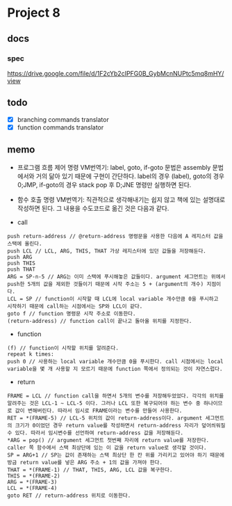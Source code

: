 # Project 8

## docs

### spec

https://drive.google.com/file/d/1F2cYb2cIPFG0B_GybMcnNUPtc5mq8mHY/view

## todo

- [x] branching commands translator
- [x] function commands translator

## memo

- 프로그램 흐름 제어 명령 VM번역기: label, goto, if-goto 문법은 assembly 문법에서와 거의 닮아 있기 때문에 구현이 간단하다. label의 경우 (label), goto의 경우 0;JMP, if-goto의 경우 stack pop 후 D;JNE 명령만 실행하면 된다.
- 함수 호출 명령 VM번역기: 직관적으로 생각해내기는 쉽지 않고 책에 있는 설명대로 작성하면 된다. 그 내용을 수도코드로 옮긴 것은 다음과 같다.

- call

```
push return-address // @return-address 명령문을 사용한 다음에 A 레지스터 값을 스택에 올린다.
push LCL // LCL, ARG, THIS, THAT 가상 레지스터에 있던 값들을 저장해둔다.
push ARG
push THIS
push THAT
ARG = SP-n-5 // ARG는 이미 스택에 푸시해놓은 값들이다. argument 세그먼트는 위에서 push한 5개의 값을 제외한 것들이기 때문에 시작 주소는 5 + (argument의 개수) 지점이다.
LCL = SP // function이 시작할 때 LCL에 local variable 개수만큼 0을 푸시하고 시작하기 때문에 call하는 시점에서는 SP와 LCL이 같다.
goto f // function 명령문 시작 주소로 이동한다.
(return-address) // function call이 끝나고 돌아올 위치를 지정한다.
```

- function

```
(f) // function이 시작할 위치를 알려준다.
repeat k times:
push 0 // 사용하는 local variable 개수만큼 0을 푸시한다. call 시점에서는 local variable을 몇 개 사용할 지 모르기 때문에 function 쪽에서 정의되는 것이 자연스럽다.
```

- return

```
FRAME = LCL // function call을 하면서 5개의 변수를 저장해두었었다. 각각의 위치를 알려주는 것은 LCL-1 ~ LCL-5 이다. 그러나 LCL 또한 복구되어야 하는 변수 중 하나이므로 값이 변해버린다. 따라서 임시로 FRAME이라는 변수를 만들어 사용한다.
RET = *(FRAME-5) // LCL-5 위치의 값이 return-address이다. argument 세그먼트의 크기가 0이었던 경우 return value를 작성하면서 return-address 자리가 덮어씌워질 수 있다. 따라서 임시변수를 선언하여 return-address 값을 저장해둔다.
*ARG = pop() // argument 세그먼트 첫번째 자리에 return value를 저장한다. caller 쪽 함수에서 스택 최상단에 있는 이 값을 return value로 생각할 것이다.
SP = ARG+1 // SP는 값이 존재하는 스택 최상단 한 칸 위를 가리키고 있어야 하기 때문에 방금 return value를 넣은 ARG 주소 + 1의 값을 가져야 한다.
THAT = *(FRAME-1) // THAT, THIS, ARG, LCL 값을 복구한다.
THIS = *(FRAME-2)
ARG = *(FRAME-3)
LCL = *(FRAME-4)
goto RET // return-address 위치로 이동한다.
```
